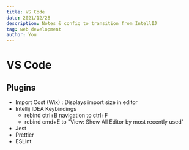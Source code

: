 ```yaml
---
title: VS Code
date: 2021/12/28
description: Notes & config to transition from IntellIJ
tag: web development
author: You
---
```


# VS Code

## Plugins

- Import Cost (Wix) : Displays import size in editor
- Intellij IDEA Keybindings
    + rebind ctrl+B navigation to ctrl+F
    + rebind cmd+E to "View: Show All Editor by most recently used"
- Jest
- Prettier
- ESLint
